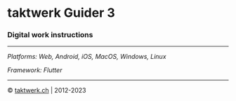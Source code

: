 # taktwerk Guider 3

### Digital work instructions

---

_Platforms: Web, Android, iOS, MacOS, Windows, Linux_ 

_Framework: Flutter_ 

---


© [taktwerk.ch](https://taktwerk.ch) | 2012-2023